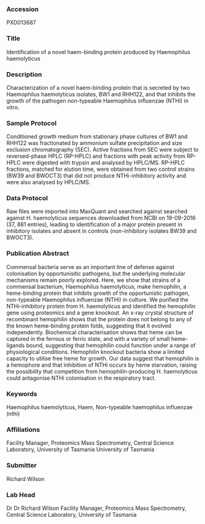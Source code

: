 ### Accession
PXD013687

### Title
Identification of a novel haem-binding protein produced by Haemophilus haemolyticus

### Description
Characterization of a novel haem-binding protein that is secreted by two Haemophilus haemolyticus isolates, BW1 and RHH122, and that inhibits the growth of the pathogen non-typeable Haemophilus influenzae (NTHi) in vitro.

### Sample Protocol
Conditioned growth medium from stationary phase cultures of BW1 and RHH122 was fractionated by ammonium sulfate precipitation and size exclusion chromatography (SEC). Active fractions from SEC were subject to reversed-phase HPLC (RP-HPLC) and fractions with peak activity from RP-HPLC were digested with trypsin and analysed by HPLC/MS. RP-HPLC fractions, matched for elution time, were obtained from two control strains (BW39 and BWOCT3) that did not produce NTHi-inhibitory activity and were also analysed by HPLC/MS.

### Data Protocol
Raw files were imported into MaxQuant and searched against searched against H. haemolyticus sequences downloaded from NCBI on 19-09-2016 (37, 881 entries), leading to identification of a major protein present in inhibitory isolates and absent in controls (non-inhibitory isolates BW39 and BWOCT3).

### Publication Abstract
Commensal bacteria serve as an important line of defense against colonisation by opportunisitic pathogens, but the underlying molecular mechanisms remain poorly explored. Here, we show that strains of a commensal bacterium, Haemophilus haemolyticus, make hemophilin, a heme-binding protein that inhibits growth of the opportunistic pathogen, non-typeable Haemophilus influenzae (NTHi) in culture. We purified the NTHi-inhibitory protein from H. haemolyticus and identified the hemophilin gene using proteomics and a gene knockout. An x-ray crystal structure of recombinant hemophilin shows that the protein does not belong to any of the known heme-binding protein folds, suggesting that it evolved independently. Biochemical characterisation shows that heme can be captured in the ferrous or ferric state, and with a variety of small heme-ligands bound, suggesting that hemophilin could function under a range of physiological conditions. Hemophilin knockout bacteria show a limited capacity to utilise free heme for growth. Our data suggest that hemophilin is a hemophore and that inhibition of NTHi occurs by heme starvation, raising the possibility that competition from hemophilin-producing H. haemolyticus could antagonise NTHi colonisation in the respiratory tract.

### Keywords
Haemophilus haemolyticus, Haem, Non-typeable haemophilus influenzae (nthi)

### Affiliations
Facility Manager, Proteomics Mass Spectrometry, Central Science Laboratory, University of Tasmania
University of Tasmania

### Submitter
Richard Wilson

### Lab Head
Dr Dr Richard Wilson
Facility Manager, Proteomics Mass Spectrometry, Central Science Laboratory, University of Tasmania


